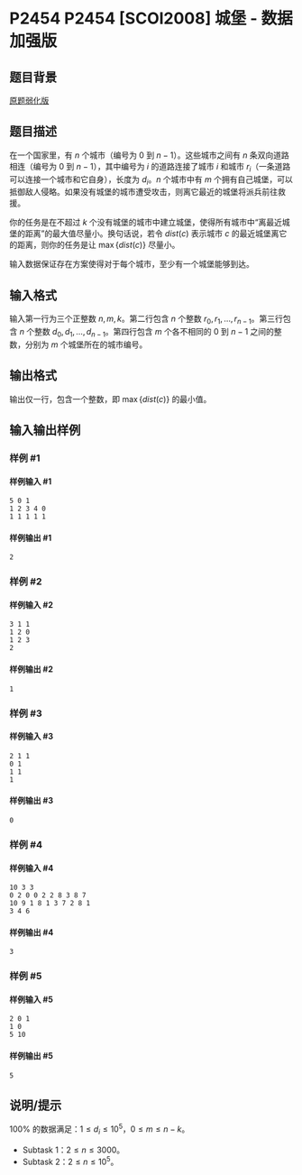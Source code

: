 # P2454 P2454 [SCOI2008] 城堡 - 数据加强版

## 题目背景

[原题弱化版](https://www.luogu.com.cn/problem/P2538)

## 题目描述

在一个国家里，有 $n$ 个城市（编号为 $0$ 到 $n-1$）。这些城市之间有 $n$ 条双向道路相连（编号为 $0$ 到 $n-1$），其中编号为 $i$ 的道路连接了城市 $i$ 和城市 $r_i$（一条道路可以连接一个城市和它自身），长度为 $d_i$。$n$ 个城市中有 $m$ 个拥有自己城堡，可以抵御敌人侵略。如果没有城堡的城市遭受攻击，则离它最近的城堡将派兵前往救援。

你的任务是在不超过 $k$ 个没有城堡的城市中建立城堡，使得所有城市中“离最近城堡的距离”的最大值尽量小。换句话说，若令 $dist(c)$ 表示城市 $c$ 的最近城堡离它的距离，则你的任务是让 $\max\{dist(c)\}$ 尽量小。

输入数据保证存在方案使得对于每个城市，至少有一个城堡能够到达。

## 输入格式

输入第一行为三个正整数 $n, m, k$。第二行包含 $n$ 个整数 $r_0,r_1,\ldots,r_{n-1}$。第三行包含 $n$ 个整数 $d_0,d_1,\ldots,d_{n-1}$。第四行包含 $m$ 个各不相同的 $0$ 到 $n-1$ 之间的整数，分别为 $m$ 个城堡所在的城市编号。

## 输出格式

输出仅一行，包含一个整数，即 $\max\{dist(c)\}$ 的最小值。

## 输入输出样例

### 样例 #1

#### 样例输入 #1

```
5 0 1
1 2 3 4 0
1 1 1 1 1
```

#### 样例输出 #1

```
2
```

### 样例 #2

#### 样例输入 #2

```
3 1 1
1 2 0
1 2 3
2
```

#### 样例输出 #2

```
1
```

### 样例 #3

#### 样例输入 #3

```
2 1 1  
0 1  
1 1  
1
```

#### 样例输出 #3

```
0
```

### 样例 #4

#### 样例输入 #4

```
10 3 3
0 2 0 0 2 2 8 3 8 7
10 9 1 8 1 3 7 2 8 1
3 4 6
```

#### 样例输出 #4

```
3
```

### 样例 #5

#### 样例输入 #5

```
2 0 1
1 0
5 10
```

#### 样例输出 #5

```
5
```

## 说明/提示

$100\%$ 的数据满足：$1\leq d_i\leq 10^5$，$0\leq m\leq n-k$。

- Subtask 1：$2 \leq n \leq 3000$。
- Subtask 2：$2 \leq n \leq 10^5$。
